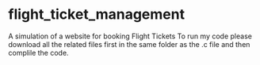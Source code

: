 # flight_ticket_management
A  simulation of a website for booking Flight Tickets
 To run my code please download all the related files first in the same folder as the .c file and then complile the code. 
